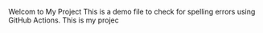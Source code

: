  Welcom to My Project
This is a demo file to check for spelling errors using GitHub Actions.
This is my projec
